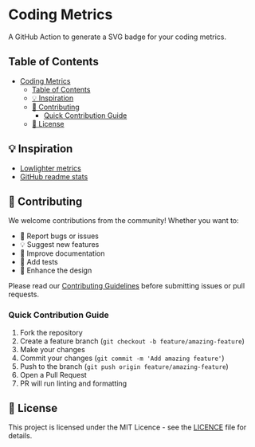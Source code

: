 # Coding Metrics

A GitHub Action to generate a SVG badge for your coding metrics.

## Table of Contents

- [Coding Metrics](#coding-metrics)
  - [Table of Contents](#table-of-contents)
  - [💡 Inspiration](#-inspiration)
  - [🤝 Contributing](#-contributing)
    - [Quick Contribution Guide](#quick-contribution-guide)
  - [📄 License](#-license)

## 💡 Inspiration

- [Lowlighter metrics](https://github.com/lowlighter/metrics)
- [GitHub readme stats](https://github.com/anuraghazra/github-readme-stats)

## 🤝 Contributing

We welcome contributions from the community! Whether you want to:

- 🐛 Report bugs or issues
- 💡 Suggest new features
- 📝 Improve documentation
- 🧪 Add tests
- 🎨 Enhance the design

Please read our [Contributing Guidelines](docs/CONTRIBUTING.md) before submitting issues or pull requests.

### Quick Contribution Guide

1. Fork the repository
2. Create a feature branch (`git checkout -b feature/amazing-feature`)
3. Make your changes
4. Commit your changes (`git commit -m 'Add amazing feature'`)
5. Push to the branch (`git push origin feature/amazing-feature`)
6. Open a Pull Request
7. PR will run linting and formatting

## 📄 License

This project is licensed under the MIT Licence - see the [LICENCE](LICENCE) file for details.
